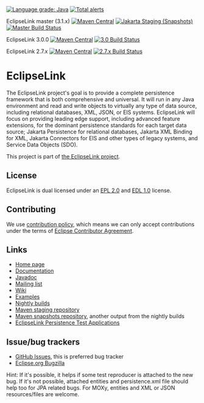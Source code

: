 [//]: # " Copyright (c) 2020, 2022 Oracle and/or its affiliates. All rights reserved. "
[//]: # "  "
[//]: # " This program and the accompanying materials are made available under the "
[//]: # " terms of the Eclipse Public License v. 2.0 which is available at "
[//]: # " http://www.eclipse.org/legal/epl-2.0, "
[//]: # " or the Eclipse Distribution License v. 1.0 which is available at "
[//]: # " http://www.eclipse.org/org/documents/edl-v10.php. "
[//]: # "  "
[//]: # " SPDX-License-Identifier: EPL-2.0 OR BSD-3-Clause "

[![Language grade: Java](https://img.shields.io/lgtm/grade/java/g/eclipse-ee4j/eclipselink.svg?logo=lgtm&logoWidth=18)](https://lgtm.com/projects/g/eclipse-ee4j/eclipselink/context:java)
[![Total alerts](https://img.shields.io/lgtm/alerts/g/eclipse-ee4j/eclipselink.svg?logo=lgtm&logoWidth=18)](https://lgtm.com/projects/g/eclipse-ee4j/eclipselink/alerts/)

EclipseLink master (3.1.x)
[![Maven Central](https://img.shields.io/maven-central/v/org.eclipse.persistence/eclipselink.svg?versionPrefix=3.1&label=Maven%20Central)](https://mvnrepository.com/artifact/org.eclipse.persistence/eclipselink)
[![Jakarta Staging (Snapshots)](https://img.shields.io/nexus/s/https/jakarta.oss.sonatype.org/org.eclipse.persistence/eclipselink.svg)](https://jakarta.oss.sonatype.org/content/repositories/staging/org/eclipse/persistence/eclipselink)
[![Master Build Status](https://ci.eclipse.org/eclipselink/job/eclipselink-nightly-master/badge/icon)](https://ci.eclipse.org/eclipselink/job/eclipselink-nightly-master)

EclipseLink 3.0.0
[![Maven Central](https://img.shields.io/maven-central/v/org.eclipse.persistence/eclipselink.svg?versionPrefix=3.0&label=Maven%20Central)](https://mvnrepository.com/artifact/org.eclipse.persistence/eclipselink)
[![3.0 Build Status](https://ci.eclipse.org/eclipselink/job/eclipselink-nightly-3.0/badge/icon)](https://ci.eclipse.org/eclipselink/job/eclipselink-nightly-3.0)

EclipseLink 2.7.x
[![Maven Central](https://img.shields.io/maven-central/v/org.eclipse.persistence/eclipselink.svg?versionPrefix=2.7&label=Maven%20Central)](https://mvnrepository.com/artifact/org.eclipse.persistence/eclipselink)
[![2.7.x  Build Status](https://ci.eclipse.org/eclipselink/job/eclipselink-nightly-2.7/badge/icon)](https://ci.eclipse.org/eclipselink/job/eclipselink-nightly-2.7)


# EclipseLink

The EclipseLink project's goal is to provide a complete persistence framework that is both
comprehensive and universal. It will run in any Java environment and read and write objects
to virtually any type of data source, including relational databases, XML, JSON, or EIS systems.
EclipseLink will focus on providing leading edge support, including advanced feature extensions,
for the dominant persistence standards for each target data source;
Jakarta Persistence for relational databases, Jakarta XML Binding for XML,
Jakarta Connectors for EIS and other types of legacy systems, and Service Data Objects (SDO).


This project is part of [the EclipseLink project](https://projects.eclipse.org/projects/ee4j.eclipselink).


## License

EclipseLink is dual licensed under an [EPL 2.0](LICENSE.md) and [EDL 1.0](LICENSE.md) license.


## Contributing

We use [contribution policy](CONTRIBUTING.md), which means we can only accept contributions under
the terms of [Eclipse Contributor Agreement](http://www.eclipse.org/legal/ECA.php).


## Links

* [Home page](http://eclipse.org/eclipselink)
* [Documentation](https://www.eclipse.org/eclipselink/documentation/) 
* [Javadoc](https://javadoc.io/doc/org.eclipse.persistence/eclipselink/latest/index.html)
* [Mailing list](https://accounts.eclipse.org/mailing-list/eclipselink-users)
* [Wiki](https://wiki.eclipse.org/EclipseLink)  
* [Examples](https://wiki.eclipse.org/EclipseLink/Examples)
* [Nightly builds](https://www.eclipse.org/eclipselink/downloads/nightly.php)
* [Maven staging repository](https://jakarta.oss.sonatype.org/content/groups/staging/org/eclipse/persistence/)
* [Maven snapshots repository](https://jakarta.oss.sonatype.org/content/repositories/snapshots/org/eclipse/persistence/), another output from the nightly builds
* [EclipseLink Persistence Test Applications](https://github.com/eclipse-ee4j/eclipselink/tree/master/jpa/eclipselink.jpa.testapps/README.md)

## Issue/bug trackers

* [GitHub Issues](https://github.com/eclipse-ee4j/eclipselink/issues), this is preferred bug tracker
* [Eclipse.org Bugzilla](https://bugs.eclipse.org/bugs/buglist.cgi?product=EclipseLink)

Hint: If it's possible, it helps if some test reproducer is attached to the new bug.
If it's not possible, attached entities and persistence.xml file should help too for JPA related bugs.
For MOXy, entities and XML or JSON resources/files are welcome.

